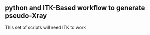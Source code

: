 ## python and ITK-Based workflow to generate pseudo-Xray

This set of scripts will need ITK to work
